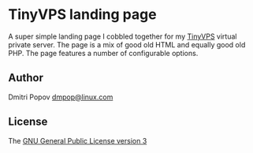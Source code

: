 # TinyVPS landing page

A super simple landing page I cobbled together for my [TinyVPS](https://tinyvps.xyz/) virtual private server. The page is a mix of good old HTML and equally good old PHP. The page features a number of configurable options.

## Author

Dmitri Popov [dmpop@linux.com](mailto:dmpop@linux.com)

## License

The [GNU General Public License version 3](http://www.gnu.org/licenses/gpl-3.0.en.html)
